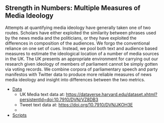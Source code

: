 ## Strength in Numbers: Multiple Measures of Media Ideology


Attempts at quantifying media ideology have generally taken one of two routes. Scholars have either exploited the similarity between phrases used by the news media and the politicians, or they have exploited the differences in composition of the audiences. We forgo the conventional reliance on one set of cues. Instead, we pool both text and audience based measures to estimate the ideological location of a number of media sources in the UK. The UK presents an appropriate environment for carrying out our research given ideology of members of parliament cannot be simply gotten via voting records. We combine corpora of parliamentary speech and party manifestos with Twitter data to produce more reliable measures of news media ideology and insight into differences between the two metrics.

* [Data](data/)
	* UK Media text data at: https://dataverse.harvard.edu/dataset.xhtml?persistentId=doi:10.7910/DVN/VZ8DB3
	* Tweet text data at: https://doi.org/10.7910/DVN/JKOH3E
	* 
* [Scripts](scripts/)

